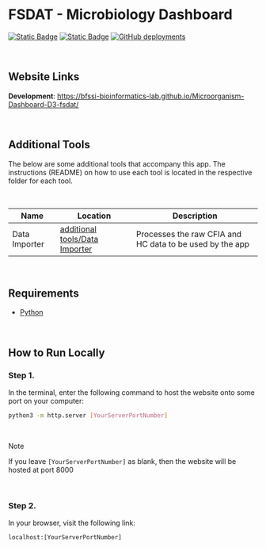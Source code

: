 # FSDAT - Microbiology Dashboard

[![Static Badge](https://img.shields.io/badge/D3-%23ff9933?style=for-the-badge)](https://d3js.org/)
[![Static Badge](https://img.shields.io/badge/Bootstrap-%237733ff?style=for-the-badge)](https://getbootstrap.com/)
[![GitHub deployments](https://img.shields.io/github/deployments/BFSSI-Bioinformatics-Lab/Microorganism-Dashboard-D3-fsdat/github-pages?style=for-the-badge&label=Github%20Pages)](https://bfssi-bioinformatics-lab.github.io/Microorganism-Dashboard-D3-fsdat/)

<br>

## Website Links
**Development**: https://bfssi-bioinformatics-lab.github.io/Microorganism-Dashboard-D3-fsdat/

<br>

## Additional Tools
The below are some additional tools that accompany this app. The instructions (README) on how to use each tool
is located in the respective folder for each tool.

<br>

| Name | Location | Description |
| ---- | -------- | ----------- |
| Data Importer | [additional tools/Data Importer](additional%20tools/Data%20Importer) | Processes the raw CFIA and HC data to be used by the app |

<br>

## Requirements 
- [Python](https://www.python.org/downloads/)

<br>

## How to Run Locally

### Step 1.
In the terminal, enter the following command to host the website onto some port on your computer:

```bash
python3 -m http.server [YourServerPortNumber]
```

<br>

> [!NOTE]  
> If you leave `[YourServerPortNumber]` as blank, then the website will be hosted at port 8000

<br>

### Step 2.
In your browser, visit the following link:
```
localhost:[YourServerPortNumber]
```
